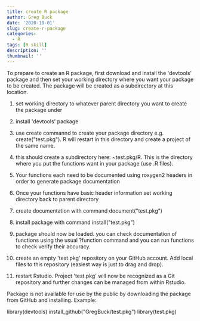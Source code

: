 ```yaml
---
title: create R package
author: Greg Buck
date: '2020-10-01'
slug: create-r-package
categories:
  - R
tags: [R skill]
description: ''
thumbnail: ''
---
```


To prepare to create an R package, first download and install the 'devtools' package and then set your working directory where you want your package to be created. The package will be created as a subdirectory at this location.


1) set working directory to whatever parent directory you want to create the package under

2) install 'devtools' package

3) use create commannd to create your package directory e.g. create("test.pkg"). R will restart in this directory and create a project of the same name.

4) this should create a subdirectory here: ~test.pkg/R. This is the directory where you put the functions want in your package (use .R files).

5) Your functions each need to be documented using roxygen2 headers in order to generate package documentation

6) Once your functions have basic header information set working directory back to parent directory 

7) create documentation with command document("test.pkg")

8) install package with command install("test.pkg")

9) package should now be loaded. you can check documentation of functions using the usual ?function command and you can run functions to check verify their accuracy.

10) create an empty 'test.pkg' repository on your GitHub account. Add local files to this repository (easiest way is just to drag and drop). 

11) restart Rstudio. Project 'test.pkg' will now be recognized as a Git repository and further changes can be managed from within Rstudio.


Package is not available for use by the public by downloading the package from GitHub and installing. Example:


library(devtools)
install_github("GregBuck/test.pkg")
library(test.pkg)